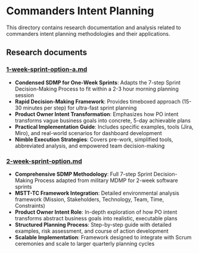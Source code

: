 # Commanders Intent Planning

This directory contains research documentation and analysis related to commanders intent planning methodologies and their applications.

## Research documents

### [1-week-sprint-option-a.md](./research-notes/1-week-sprint-option-a.md)
- **Condensed SDMP for One-Week Sprints**: Adapts the 7-step Sprint Decision-Making Process to fit within a 2-3 hour morning planning session
- **Rapid Decision-Making Framework**: Provides timeboxed approach (15-30 minutes per step) for ultra-fast sprint planning
- **Product Owner Intent Transformation**: Emphasizes how PO intent transforms vague business goals into concrete, 5-day achievable plans
- **Practical Implementation Guide**: Includes specific examples, tools (Jira, Miro), and real-world scenarios for dashboard development
- **Nimble Execution Strategies**: Covers pre-work, simplified tools, abbreviated analysis, and empowered team decision-making

### [2-week-sprint-option.md](./research-notes/2-week-sprint-option.md)
- **Comprehensive SDMP Methodology**: Full 7-step Sprint Decision-Making Process adapted from military MDMP for 2-week software sprints
- **MSTT-TC Framework Integration**: Detailed environmental analysis framework (Mission, Stakeholders, Technology, Team, Time, Constraints)
- **Product Owner Intent Role**: In-depth exploration of how PO intent transforms abstract business goals into realistic, executable plans
- **Structured Planning Process**: Step-by-step guide with detailed examples, risk assessment, and course of action development
- **Scalable Implementation**: Framework designed to integrate with Scrum ceremonies and scale to larger quarterly planning cycles

